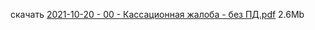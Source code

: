 <!-- [В начало](/docs/index.md) -->

скачать [2021-10-20 - 00 - Кассационная жалоба - без ПД.pdf](https://raw.githubusercontent.com/polnomochiya-prava/net-polnomochiy-y-doveritelya-sovcombank-public/master/docs/content/dokumenty-v-sud-dele/2021-10-20-00-kasacionnaya-zhaloba/2021-10-20%20-%2000%20-%20%D0%9A%D0%B0%D1%81%D1%81%D0%B0%D1%86%D0%B8%D0%BE%D0%BD%D0%BD%D0%B0%D1%8F%20%D0%B6%D0%B0%D0%BB%D0%BE%D0%B1%D0%B0%20-%20%D0%B1%D0%B5%D0%B7%20%D0%9F%D0%94.pdf) 2.6Mb
